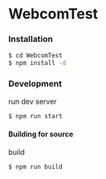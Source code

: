 # WebcomTest
### Installation
```sh
$ cd WebcomTest
$ npm install -d
```
### Development
run dev server
```sh
$ npm run start
```
#### Building for source
build 
```sh
$ npm run build
```

